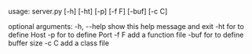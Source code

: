 usage: server.py [-h] [-ht] [-p] [-f F] [-buf] [-c C]

optional arguments:
  -h, --help  show this help message and exit
  -ht         for to define Host
  -p          for to define Port
  -f F        add a function file
  -buf        for to define buffer size
  -c C        add a class file
